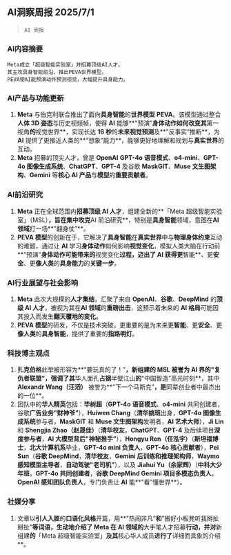 ## AI洞察周报 2025/7/1

>  `AI 周报` 



### **AI内容摘要**

```
Meta成立「超级智能实验室」并招募顶级AI人才。
其主攻具身智能前沿，推出PEVA世界模型。
PEVA使AI能预演动作预测视觉，大幅提升具身能力。
```



### **AI产品与功能更新**

1.  **Meta** 与伯克利联合推出了面向**具身智能**的**世界模型** **PEVA**。该模型通过整合**人体 3D 姿态**与历史视频帧，使得 **AI** 能够**"预演”**身体动作如何改变其**第一视角**的**视觉世界**，实现长达 **16 秒**的**未来视觉预测**及**"反事实”推断**，为 **AI** 提供了更接近人类的**"想象”能力**，能够更好地理解和规划与**真实世界**的互动。
2.  **Meta** 招募的顶尖人才，曾是 **OpenAI** **GPT-4o 语音模式**、**o4-mini**、**GPT-4o 图像生成系统**、**ChatGPT**、**GPT-4** 及谷歌 **MaskGIT**、**Muse 文生图架构**、**Gemini** 等**核心 AI 产品**与**模型**的**重要贡献者**。

### **AI前沿研究**

1.  **Meta** 正在全球范围内**招募顶级 AI 人才**，组建全新的**「Meta 超级智能实验室」（MSL）**，旨在集中攻克**AI 前沿研究**，特别是**具身智能**领域，意图在**AI 领域**打一场**"翻身仗”**。
2.  **PEVA 模型**的创新在于，它解决了**具身智能**在**真实世界**中与**物理身体约束**互动的难题，通过让 **AI** 学习**身体动作**如何影响**视觉变化**，模拟人类大脑在行动前**"预演”**身体动作可能带来的**视觉变化**过程，迈出了 **AI** 获得更**智能**、更**安全**、更**像人类**的**具身能力**的**关键一步**。

### **AI行业展望与社会影响**

1.  **Meta** 此次大规模的**人才集结**，汇聚了来自 **OpenAI**、**谷歌**、**DeepMind** 的**顶级 AI 人才**，被视为其在**AI 领域**的**重磅出击**，这预示着未来的 **AI 格局**可能因其投入而发生**翻天覆地的变化**。
2.  **PEVA 模型**的研发，不仅是技术突破，更重要的是为未来更**智能**、更**安全**、更**像人类**的**具身智能**，提供了重要的**指路明灯**。

### **科技博主观点**

1.  **扎克伯格**此举被形容为**"要玩真的了！”**，新组建的 **MSL** 被誉为 **AI 界的"复仇者联盟”**，强调了其**华人面孔**占据**半壁江山**的**"中国智造”高光时刻**，其中 **Alexandr Wang（汪滔）** 被誉为**"下一个马斯克”**，是**同辈创业者中最杰出的一位**。
2.  团队中的**华人精英**包括：**毕树超**（**GPT-4o 语音模式**、**o4-mini** 共同创建者，谷歌**广告业务"财神爷”**），**Huiwen Chang**（**清华姚班**出身，**GPT-4o 图像生成系统**参与者，**MaskGIT** 和 **Muse 文生图架构**发明者，**AI 艺术大师**），**Ji Lin** 和 **Shengjia Zhao（赵晟佳）**（**清华校友**，**ChatGPT**、**GPT-4** 及后续项目**深度参与者**，**AI 大模型背后"神秘推手”**），**Hongyu Ren（任泓宇）**（**斯坦福博士**，**北大计算机系**毕业，**GPT-4o mini 负责人**，**GPT-4o 核心贡献者**），**Pei Sun**（**谷歌 DeepMind**，**清华校友**，**Gemini 后训练和推理架构师**，**Waymo 感知模型主导者**，**自动驾驶"老司机”**），以及 **Jiahui Yu（余家辉）**（**中科大少年班**，**GPT-4o 共同创建者**，**谷歌 DeepMind Gemini 项目多模态负责人**，**OpenAI 感知团队负责人**，专门负责让 **AI** 能**"看”懂世界**）。

### **社媒分享**

1.  文章以**引人入胜**的**口语化风格**开篇，用**"热闹非凡”**和**"搬好小板凳听我掰扯掰扯”**等词语，生动地介绍了 **Meta** 在 **AI 领域**的**大手笔人才招募**行动，并对**新组建**的**「Meta 超级智能实验室」**及其**核心华人成员**进行了**详细而具象的介绍**。